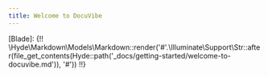 ```yaml
---
title: Welcome to DocuVibe
---
```

[Blade]: {!! \Hyde\Markdown\Models\Markdown::render('#'.\Illuminate\Support\Str::after(file_get_contents(Hyde::path('_docs/getting-started/welcome-to-docuvibe.md')), '#')) !!}
